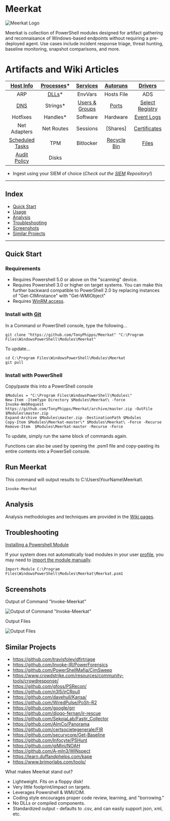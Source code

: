 # Meerkat
![Meerkat Logo](https://i.imgur.com/7gHUYBh.png)


Meerkat is collection of PowerShell modules designed for artifact gathering and reconnaisance of Windows-based endpoints without requiring a pre-deployed agent. Use cases include incident response triage, threat hunting, baseline monitoring, snapshot comparisons, and more.

# Artifacts and Wiki Articles
|       [Host Info](https://github.com/TonyPhipps/Meerkat/wiki/Computer)       | [Processes](https://github.com/TonyPhipps/Meerkat/wiki/Processes)* |      [Services](https://github.com/TonyPhipps/Meerkat/wiki/Services)      |   [Autoruns](https://github.com/TonyPhipps/Meerkat/wiki/Autoruns)    |      [Drivers](https://github.com/TonyPhipps/Meerkat/wiki/Drivers)      |
| :--------------------------------------------------------------------------: | :----------------------------------------------------------------: | :-----------------------------------------------------------------------: | :------------------------------------------------------------------: | :---------------------------------------------------------------------: |
|                                     ARP                                      |      [DLLs](https://github.com/TonyPhipps/Meerkat/wiki/DLLs)*      |                                  EnvVars                                  |                              Hosts File                              |                                   ADS                                   |
|            [DNS](https://github.com/TonyPhipps/Meerkat/wiki/DNS)             |                              Strings*                              | [Users & Groups](https://github.com/TonyPhipps/Meerkat/wiki/GroupMembers) |      [Ports](https://github.com/TonyPhipps/Meerkat/wiki/Ports)       | [Select Registry](https://github.com/TonyPhipps/Meerkat/wiki/Registry)  |
|                                   Hotfixes                                   |                              Handles*                              |                                 Software                                  |                               Hardware                               |   [Event Logs](https://github.com/TonyPhipps/Meerkat/wiki/EventLogs)    |
|                                 Net Adapters                                 |                             Net Routes                             |                                 Sessions                                  |                               [Shares]                               | [Certificates](https://github.com/TonyPhipps/Meerkat/wiki/Certificates) |
| [Scheduled Tasks](https://github.com/TonyPhipps/Meerkat/wiki/ScheduledTasks) |                                TPM                                 |                                 Bitlocker                                 | [Recycle Bin](https://github.com/TonyPhipps/Meerkat/wiki/RecycleBin) |        [Files](https://github.com/TonyPhipps/Meerkat/wiki/Files)        |
|    [Audit Policy](https://github.com/TonyPhipps/Meerkat/wiki/AuditPolicy)    |                               Disks                                |                                                                           |                                                                      |                                                                         |

* Ingest using your SIEM of choice (_Check out the [SIEM](https://github.com/TonyPhipps/SIEM) Repository!_)
______________________________________________________

## Index

  * [Quick Start](#Quick-Start)
  * [Usage](#Usage)
  * [Analysis](#Analysis)
  * [Troubleshooting](#Troubleshooting)
  * [Screenshots](#Screenshots)
  * [Similar Projects](#Similar-Projects)
  
______________________________________________________

## Quick Start

### Requirements

* Requires Powershell 5.0 or above on the "scanning" device.
* Requires Powershell 3.0 or higher on target systems. You can make this further backward compatible to PowerShell 2.0 by replacing instances of "Get-CIMinstance" with "Get-WMIObject"
* Requires [WinRM access](https://github.com/TonyPhipps/Powershell/blob/master/Enable-WinRM.ps1).

### Install with [Git](https://gitforwindows.org/)

In a Command or PowerShell console, type the following...

```
git clone "https://github.com/TonyPhipps/Meerkat" "C:\Program Files\WindowsPowerShell\Modules\Meerkat"
```

To update...

```
cd C:\Program Files\WindowsPowerShell\Modules\Meerkat
git pull
```

### Install with PowerShell

Copy/paste this into a PowerShell console

```
$Modules = "C:\Program Files\WindowsPowerShell\Modules\"
New-Item -ItemType Directory $Modules\Meerkat\ -force
Invoke-WebRequest https://github.com/TonyPhipps/Meerkat/archive/master.zip -OutFile $Modules\master.zip
Expand-Archive $Modules\master.zip -DestinationPath $Modules
Copy-Item $Modules\Meerkat-master\* $Modules\Meerkat\ -Force -Recurse
Remove-Item  $Modules\Meerkat-master -Recurse -Force
```

To update, simply run the same block of commands again.

Functions can also be used by opening the .psm1 file and copy-pasting its entire contents into a PowerSell console.

## Run Meerkat

This command will output results to C:\Users\YourName\Meerkat\

```
Invoke-Meerkat
```

## Analysis

Analysis methodologies and techniques are provided in the [Wiki pages](https://github.com/TonyPhipps/Meerkat/wiki).

## Troubleshooting
[Installing a Powershell Module](https://msdn.microsoft.com/en-us/library/dd878350(v=vs.85).aspx)

If your system does not automatically load modules in your user [profile](https://docs.microsoft.com/en-us/powershell/module/microsoft.powershell.core/about/about_profiles?view=powershell-6), you may need to [import the module manually](https://msdn.microsoft.com/en-us/library/dd878284(v=vs.85).aspx).

```
Import-Module C:\Program Files\WindowsPowerShell\Modules\Meerkat\Meerkat.psm1
```

## Screenshots

Output of Command "Invoke-Meerkat"

![Output of Command "Invoke-Meerkat"](https://i.imgur.com/C5eKInZ.png)

Output Files

![Output Files](https://i.imgur.com/dy3f1Id.png)


## Similar Projects

- https://github.com/travisfoley/dfirtriage
- https://github.com/Invoke-IR/PowerForensics
- https://github.com/PowerShellMafia/CimSweep
- https://www.crowdstrike.com/resources/community-tools/crowdresponse/
- https://github.com/gfoss/PSRecon/
- https://github.com/n3l5/irCRpull
- https://github.com/davehull/Kansa/
- https://github.com/WiredPulse/PoSh-R2
- https://github.com/google/grr
- https://github.com/diogo-fernan/ir-rescue
- https://github.com/SekoiaLab/Fastir_Collector
- https://github.com/AlmCo/Panorama
- https://github.com/certsocietegenerale/FIR
- https://github.com/securycore/Get-Baseline
- https://github.com/Infocyte/PSHunt
- https://github.com/giMini/NOAH
- https://github.com/A-mIn3/WINspect
- https://learn.duffandphelps.com/kape
- https://www.brimorlabs.com/tools/

What makes Meerkat stand out?
- Lightweight. Fits on a floppy disk!
- Very little footprint/impact on targets.
- Leverages Powershell & WMI/CIM.
- Coding style encourages proper code review, learning, and "borrowing."
- No DLLs or compiled components.
- Standardized output - defaults to .csv, and can easily support json, xml, etc.
